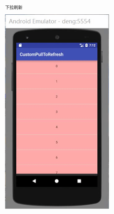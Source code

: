 下拉刷新

![img](https://github.com/dengwei12/CustomPullToRefresh-master-master/blob/master/%E6%95%88%E6%9E%9C%E5%9B%BE/ezgif.com-video-to-gif.gif)
